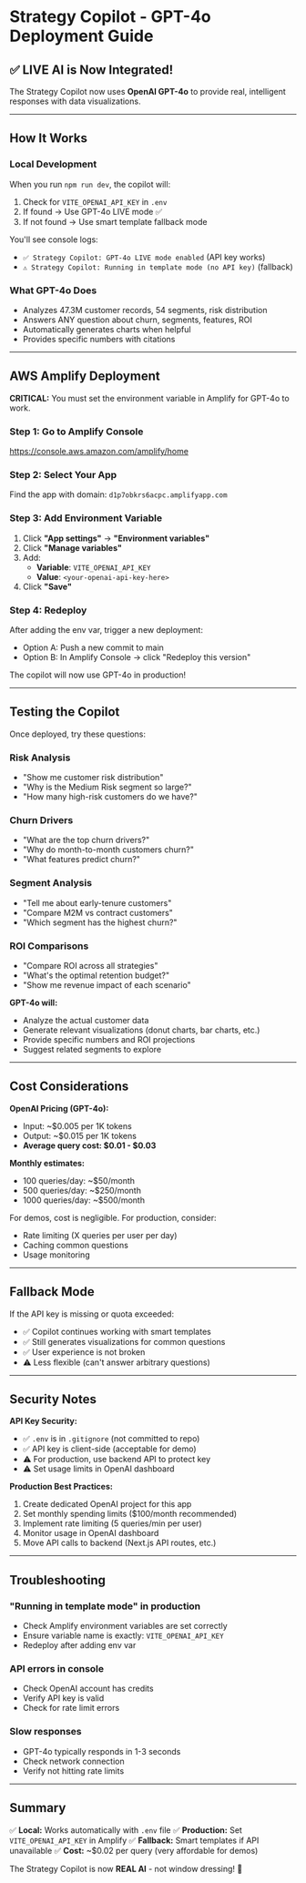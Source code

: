 # Strategy Copilot - GPT-4o Deployment Guide

## ✅ LIVE AI is Now Integrated!

The Strategy Copilot now uses **OpenAI GPT-4o** to provide real, intelligent responses with data visualizations.

---

## How It Works

### Local Development
When you run `npm run dev`, the copilot will:
1. Check for `VITE_OPENAI_API_KEY` in `.env`
2. If found → Use GPT-4o LIVE mode ✅
3. If not found → Use smart template fallback mode

You'll see console logs:
- `✅ Strategy Copilot: GPT-4o LIVE mode enabled` (API key works)
- `⚠️ Strategy Copilot: Running in template mode (no API key)` (fallback)

### What GPT-4o Does
- Analyzes 47.3M customer records, 54 segments, risk distribution
- Answers ANY question about churn, segments, features, ROI
- Automatically generates charts when helpful
- Provides specific numbers with citations

---

## AWS Amplify Deployment

**CRITICAL:** You must set the environment variable in Amplify for GPT-4o to work.

### Step 1: Go to Amplify Console
https://console.aws.amazon.com/amplify/home

### Step 2: Select Your App
Find the app with domain: `d1p7obkrs6acpc.amplifyapp.com`

### Step 3: Add Environment Variable
1. Click **"App settings"** → **"Environment variables"**
2. Click **"Manage variables"**
3. Add:
   - **Variable**: `VITE_OPENAI_API_KEY`
   - **Value**: `<your-openai-api-key-here>`
4. Click **"Save"**

### Step 4: Redeploy
After adding the env var, trigger a new deployment:
- Option A: Push a new commit to main
- Option B: In Amplify Console → click "Redeploy this version"

The copilot will now use GPT-4o in production!

---

## Testing the Copilot

Once deployed, try these questions:

### Risk Analysis
- "Show me customer risk distribution"
- "Why is the Medium Risk segment so large?"
- "How many high-risk customers do we have?"

### Churn Drivers
- "What are the top churn drivers?"
- "Why do month-to-month customers churn?"
- "What features predict churn?"

### Segment Analysis
- "Tell me about early-tenure customers"
- "Compare M2M vs contract customers"
- "Which segment has the highest churn?"

### ROI Comparisons
- "Compare ROI across all strategies"
- "What's the optimal retention budget?"
- "Show me revenue impact of each scenario"

**GPT-4o will:**
- Analyze the actual customer data
- Generate relevant visualizations (donut charts, bar charts, etc.)
- Provide specific numbers and ROI projections
- Suggest related segments to explore

---

## Cost Considerations

**OpenAI Pricing (GPT-4o):**
- Input: ~$0.005 per 1K tokens
- Output: ~$0.015 per 1K tokens
- **Average query cost: $0.01 - $0.03**

**Monthly estimates:**
- 100 queries/day: ~$50/month
- 500 queries/day: ~$250/month
- 1000 queries/day: ~$500/month

For demos, cost is negligible. For production, consider:
- Rate limiting (X queries per user per day)
- Caching common questions
- Usage monitoring

---

## Fallback Mode

If the API key is missing or quota exceeded:
- ✅ Copilot continues working with smart templates
- ✅ Still generates visualizations for common questions
- ✅ User experience is not broken
- ⚠️ Less flexible (can't answer arbitrary questions)

---

## Security Notes

**API Key Security:**
- ✅ `.env` is in `.gitignore` (not committed to repo)
- ✅ API key is client-side (acceptable for demo)
- ⚠️ For production, use backend API to protect key
- ⚠️ Set usage limits in OpenAI dashboard

**Production Best Practices:**
1. Create dedicated OpenAI project for this app
2. Set monthly spending limits ($100/month recommended)
3. Implement rate limiting (5 queries/min per user)
4. Monitor usage in OpenAI dashboard
5. Move API calls to backend (Next.js API routes, etc.)

---

## Troubleshooting

### "Running in template mode" in production
- Check Amplify environment variables are set correctly
- Ensure variable name is exactly: `VITE_OPENAI_API_KEY`
- Redeploy after adding env var

### API errors in console
- Check OpenAI account has credits
- Verify API key is valid
- Check for rate limit errors

### Slow responses
- GPT-4o typically responds in 1-3 seconds
- Check network connection
- Verify not hitting rate limits

---

## Summary

✅ **Local:** Works automatically with `.env` file
✅ **Production:** Set `VITE_OPENAI_API_KEY` in Amplify
✅ **Fallback:** Smart templates if API unavailable
✅ **Cost:** ~$0.02 per query (very affordable for demos)

The Strategy Copilot is now **REAL AI** - not window dressing! 🚀
